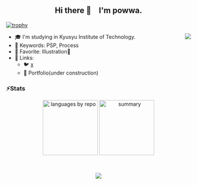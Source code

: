 ## <div align="center"> Hi there 👋　I'm powwa.

<!--
**powaaaaa/powaaaaa** is a ✨ _special_ ✨ repository because its `README.md` (this file) appears on your GitHub profile.

Here are some ideas to get you started:

- 🔭 I’m currently working on ...
- 🌱 I’m currently learning ...
- 👯 I’m looking to collaborate on ...
- 🤔 I’m looking for help with ...
- 💬 Ask me about ...
- 📫 How to reach me: ...
- 😄 Pronouns: ...
- ⚡ Fun fact: ...
-->

[![trophy](https://github-profile-trophy.vercel.app/?username=powaaaaa&column=-1&no-frame=true&margin-w=8&theme=oldie)](https://github.com/powaaaaa/github-profile-trophy)

<p style="text-align: right;">
    <img src="https://github-readme-stats.vercel.app/api?username=powaaaaa&show_icons=true&theme=swift&hide_border=true" align="right" />
</p>  

- 🎓 I'm studying in Kyusyu Institute of Technology.
- 🔬 Keywords: PSP, Process
- 💛 Favorite: Illustration🎨
- 🔗 Links:
  - 🐦 [x](https://x.com/y0__01)
  - 💙 Portfolio(under construction)

### ⚡Stats 

<p align="center">
  <img alt="languages by repo" height="150px" src="http://github-profile-summary-cards.vercel.app/api/cards/repos-per-language?username=powaaaaa&theme=swift" align="center" />
  <img alt="summary" height="150px" src="http://github-profile-summary-cards.vercel.app/api/cards/profile-details?username=powaaaaa&theme=swift" align="center" />
</p>
　 

<br />

<p align="center">
<img src="https://komarev.com/ghpvc/?username=powaaaaa" align="center" />
</p>  
